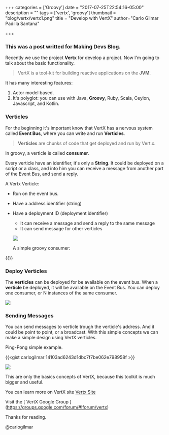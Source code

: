 +++
categories = ['Groovy']
date = "2017-07-25T22:54:16-05:00"
description = ""
tags = ['vertx', 'groovy']
thumbnail = "blog/vertx/vertx1.png"
title = "Develop with VertX"
author="Carlo Gilmar Padilla Santana"

+++


### This was a post writted for **Making Devs Blog**.

Recently we use the project **Vertx** for develop a project. Now I'm going to talk about the basic functionality.

> VertX is a tool-kit for building reactive applications on the **JVM**.

It has many interesting features:

1. Actor model based.
2. It's polyglot: you can use with Java, **Groovy**, Ruby, Scala, Ceylon, Javascript, and Kotlin.

### Verticles

For the beginning it's important know that VertX has a nervous system called **Event Bus**, where you can write and run **Verticles**.

> **Verticles** are chunks of code that get deployed and run by Vert.x.

In groovy, a verticle is called **consumer**.

Every verticle have an identifier, it's only a **String**. It could be deployed on a script or a class, and into him you can receive a message from another part of the Event Bus, and send a reply.

A Vertx Verticle:

  * Run on the event bus.
  * Have a address identifier (string)
* Have a deployment ID (deployment identifier)
  * It can receive a message and send a reply to the same message
  * It can send message for other verticles

  ![][1]

  A simple groovy consumer:

{{<gist carlogilmar cd95ccc0836f07e4df0b1853a8df0ba3 >}}

### Deploy Verticles

The **verticles** can be deployed for be available on the event bus. When a **verticle** be deployed, it will be available on the Event Bus. You can deploy one consumer, or N instances of the same consumer.

![][2]

### Sending Messages

You can send messages to verticle trough the verticle's address. And it could be point to point, or a broadcast. With this simple concepts we can make a simple design using VertX verticles.

Ping-Pong simple example.

{{<gist carlogilmar 14103ad6243d1dbc7f7be062e798958f >}}

![][3]

This are only the basics concepts of VertX, because this toolkit is much bigger and useful.

You can learn more on VertX site [Vertx Site](http://vertx.io/docs/)

Visit the [ VertX Google Group ] (https://groups.google.com/forum/#!forum/vertx)

Thanks for reading.

@carlogilmar

[1]: /blog/vertx/vertx1.png
[2]: /blog/vertx/vertx2.png
[3]: /blog/vertx/vertx3.png

